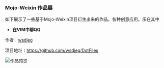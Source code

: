 ### Mojo-Weixin 作品展

如下展示了一些基于Mojo-Weixin项目衍生出来的作品，各种创意应用，乐在其中

* **在VIM中聊QQ**  

作者：[wsdjeg](https://github.com/wsdjeg)

项目地址：https://github.com/wsdjeg/DotFiles

![作品预览](https://github.com/wsdjeg/DotFiles/raw/master/pic/Vim-QQ.png)
